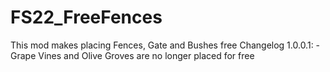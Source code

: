# FS22_FreeFences
This mod makes placing Fences, Gate and Bushes free Changelog 1.0.0.1: -Grape Vines and Olive Groves are no longer placed for free
